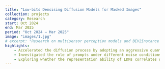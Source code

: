 ```yaml
---
title: "Low-bits Denoising Diffusion Models for Masked Images"
collection: projects
category: Research
start: Oct 2024
end: Mar 2025
period: "Oct 2024 – Mar 2025"
image: "images/1.jpg"
# excerpt: "Research on multisensor perception models and BEV2Instance optimization."
highlights:
    - Accelerated the diffusion process by adopting an aggressive quantization scheme (W1A1) to minimize memory footprint, while simultaneously guiding the model to learn more generalizable image representations.
    - Investigated the role of prompts under different noise conditions in Bi-Directional Diffusion Models (BiDM). Designed experiments to decompose the latent noise space using PCA and SVD, enabling fine-grained redistribution of basic noise components and a clearer understanding of prompt–noise interaction.
    - Exploring whether the representation ability of LDMs correlates with  the perceptual quality of synthesized images. Employ masking-based learning strategies to assess how partial observation affects latent space representation and final image fidelity
---
```

